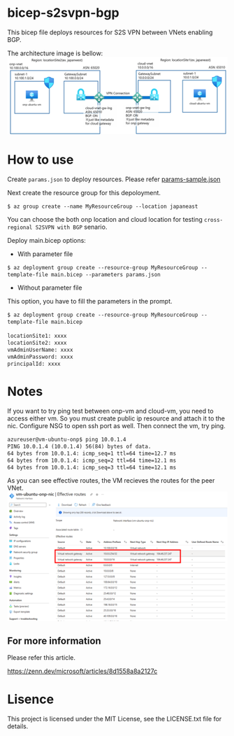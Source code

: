 # bicep-s2svpn-bgp
This bicep file deploys resources for S2S VPN between VNets enabling BGP.

The architecture image is bellow:
![architecture](./img/env.png)

# How to use
Create `params.json` to deploy resources. Please refer [params-sample.json](./params-sample.json)

Next create the resource group for this depoloyment.

```
$ az group create --name MyResourceGroup --location japaneast
```
You can choose the both onp location and cloud location for testing `cross-regional S2SVPN with BGP` senario.

Deploy main.bicep options:

- With parameter file

```
$ az deployment group create --resource-group MyResourceGroup --template-file main.bicep --parameters params.json
```

- Without parameter file

This option, you have to fill the parameters in the prompt.

```
$ az deployment group create --resource-group MyResourceGroup --template-file main.bicep

locationSite1: xxxx
locationSite2: xxxx
vmAdminUserName: xxxx
vmAdminPassword: xxxx
principalId: xxxx
```

# Notes
If you want to try ping test between onp-vm and cloud-vm, you need to access either vm. So you must create public ip resource and attach it to the nic. Configure NSG to open ssh port as well. Then connect the vm, try ping.
```
azureuser@vm-ubuntu-onp$ ping 10.0.1.4
PING 10.0.1.4 (10.0.1.4) 56(84) bytes of data.
64 bytes from 10.0.1.4: icmp_seq=1 ttl=64 time=12.7 ms
64 bytes from 10.0.1.4: icmp_seq=2 ttl=64 time=12.1 ms
64 bytes from 10.0.1.4: icmp_seq=3 ttl=64 time=12.1 ms
```
As you can see effective routes, the VM recieves the routes for the peer VNet.
![](./img/effectiveroutes.png) 

## For more information
Please refer this article.

https://zenn.dev/microsoft/articles/8d1558a8a2127c

# Lisence
This project is licensed under the MIT License, see the LICENSE.txt file for details.